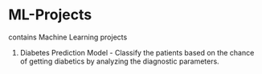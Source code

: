 # ML-Projects
contains Machine Learning projects
1. Diabetes Prediction Model - Classify the patients based on the chance of getting diabetics by analyzing the diagnostic parameters.
